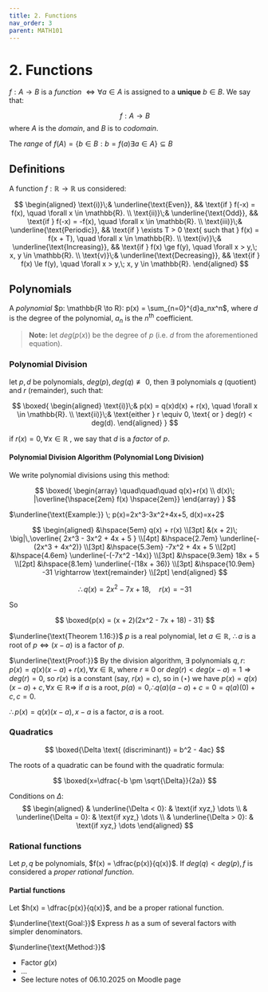 ```yaml
---
title: 2. Functions
nav_order: 3
parent: MATH101
---
```

# 2. Functions

$f: A \to B$ is a *function* $\iff \forall a \in A$ is assigned to a **unique** $b \in B$. We say that:

$$
f: A \to B
$$
where $A$ is the *domain*, and $B$ is to *codomain*.

The *range* of $f(A)=\{b \in B: b=f(a) \exists a \in A\} \subseteq B$


## Definitions
A function $f: \mathbb{R \to R}$ us considered:

$$
\begin{aligned}
\text{i)}\;& \underline{\text{Even}}, && \text{if } f(-x) = f(x), \quad \forall x \in \mathbb{R}. \\
\text{ii)}\;& \underline{\text{Odd}}, && \text{if } f(-x) = -f(x), \quad \forall x \in \mathbb{R}. \\
\text{iii)}\;& \underline{\text{Periodic}}, && \text{if } \exists T > 0 \text{ such that } f(x) = f(x + T), \quad \forall x \in \mathbb{R}. \\
\text{iv)}\;& \underline{\text{Increasing}}, && \text{if } f(x) \ge f(y), \quad \forall x > y,\; x, y \in \mathbb{R}. \\
\text{v)}\;& \underline{\text{Decreasing}}, && \text{if } f(x) \le f(y), \quad \forall x > y,\; x, y \in \mathbb{R}.
\end{aligned}
$$
## Polynomials
A *polynomial* $p: \mathbb{R \to R}: p(x) = \sum_{n=0}^{d}a_nx^n$, where $d$ is the degree of the polynomial, $a_n$ is the $n^\text{th}$ coefficient.

>**Note:** let $deg(p(x))$ be the degree of $p$ (i.e. $d$ from the aforementioned equation).

### Polynomial Division
let $p, d$ be polynomials, $deg(p), deg(q) \not\equiv 0$, then $\exists$ polynomials $q$ (quotient) and $r$ (remainder), such that:

$$
\boxed{
\begin{aligned}
\text{i)}\;& p(x) = q(x)d(x) + r(x), \quad \forall x \in \mathbb{R}. \\
\text{ii)}\;& \text{either } r \equiv 0, \text{ or } deg(r) < deg(d).
\end{aligned}
}
$$

if $r(x)=0, \forall x \in \mathbb{R}$ , we say that $d$ is a *factor* of $p$.

#### Polynomial Division Algorithm (Polynomial Long Division)
We write polynomial divisions using this method:

$$
\boxed{
\begin{array}
\quad\quad\quad q(x)+r(x) \\
d(x)\; |\overline{\hspace{2em} f(x) \hspace{2em}}
\end{array}
}
$$

$\underline{\text{Example:}} \; p(x)=2x^3-3x^2+4x+5, d(x)=x+2$

$$
\begin{aligned}
    &\hspace{5em} q(x) + r(x) \\[3pt]
    &(x + 2)\; \big|\,\overline{ 2x^3 - 3x^2 + 4x + 5 } \\[4pt]
    &\hspace{2.7em} \underline{-(2x^3 + 4x^2)} \\[3pt]
    &\hspace{5.3em} -7x^2 + 4x + 5 \\[2pt]
    &\hspace{4.6em} \underline{-(-7x^2 -14x)} \\[3pt]
    &\hspace{9.3em} 18x + 5 \\[2pt]
    &\hspace{8.1em} \underline{-(18x + 36)} \\[3pt]
    &\hspace{10.9em} -31 \rightarrow \text{remainder} \\[2pt]
\end{aligned}
$$

$$
\therefore q(x) = 2x^2 -7x + 18, \quad r(x) = -31
$$

So

$$
\boxed{p(x) = (x + 2)(2x^2 - 7x + 18) - 31}
$$

$\underline{\text{Theorem 1.16:}}$
$p$ is a real polynomial, let $a \in \mathbb{R}$, $\therefore a$ is a root of $p \iff (x-a)$ is a factor of $p$. 

$\underline{\text{Proof:}}$
By the division algorithm, $\exists$ polynomials $q, r$: $p(x)=q(x)(x-a)+r(x), \forall x \in \mathbb{R}$, where $r \equiv 0$ or $deg(r) < deg(x-a) = 1 \Rightarrow deg(r) = 0$, so $r(x)$ is a constant (say, $r(x)=c$), so in ($\star$) we have $p(x) = q(x)(x-a) + c, \forall x \in \mathbb{R} \Rightarrow$ if $a$ is a root, $p(a)=0, \therefore q(a)(a-a)+c = 0 = q(a)(0) + c, c = 0$.

$\therefore p(x) = q(x)(x-a), x-a$ is a factor, $a$ is a root.

### Quadratics
$$
\boxed{\Delta \text{ (discriminant)} = b^2 - 4ac}
$$

The roots of a quadratic can be found with the quadratic formula:

$$
\boxed{x=\dfrac{-b \pm \sqrt{\Delta}}{2a}}
$$

Conditions on $\Delta$:
$$
\begin{aligned}
& \underline{\Delta < 0}: & \text{if xyz,} \dots \\
& \underline{\Delta = 0}: & \text{if xyz,} \dots \\
& \underline{\Delta > 0}: & \text{if xyz,} \dots
\end{aligned}
$$

### Rational functions
Let $p, q$ be polynomials, $f(x) = \dfrac{p(x)}{q(x)}$. If $deg(q) < deg(p), f$ is considered a *proper rational function*.

#### Partial functions

Let $h(x) = \dfrac{p(x)}{q(x)}$, and be a proper rational function.

$\underline{\text{Goal:}}$
Express $h$ as a sum of several factors with simpler denominators.

$\underline{\text{Method:}}$
- Factor $g(x)$
- ...
- See lecture notes of 06.10.2025 on Moodle page
